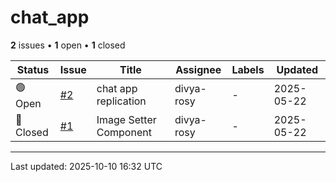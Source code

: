 # chat_app

**2** issues • **1** open • **1** closed

<table class="github-issue-table">
<thead>
<tr>
<th>Status</th>
<th>Issue</th>
<th>Title</th>
<th>Assignee</th>
<th>Labels</th>
<th>Updated</th>
</tr>
</thead>
<tbody>
<tr><td>🟢 Open</td><td><a href='./issue-2-chat-app-replication.md'>#2</a></td><td>chat app replication</td><td>divya-rosy</td><td>-</td><td>2025-05-22</td></tr>
<tr><td>🔴 Closed</td><td><a href='./issue-1-Image-Setter-Component.md'>#1</a></td><td>Image Setter Component</td><td>divya-rosy</td><td>-</td><td>2025-05-22</td></tr>
</tbody>
</table>

---

Last updated: 2025-10-10 16:32 UTC